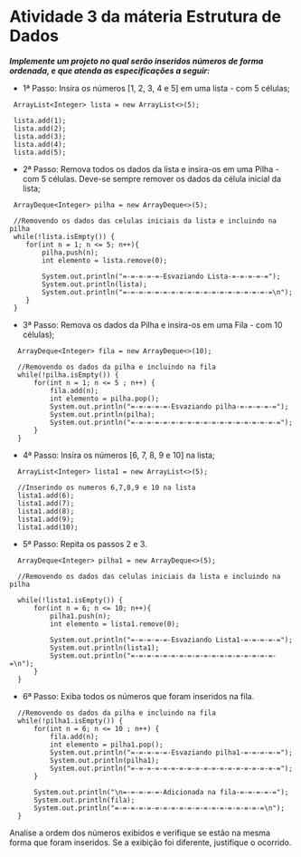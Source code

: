 # Atividade 3 da máteria Estrutura de Dados
 
__*Implemente um projeto no qual serão inseridos números de forma ordenada, e que atenda as especificações a seguir:*__
 
* 1ª Passo: Insira os números [1, 2, 3, 4 e 5] em uma lista - com 5 células; 
```
 ArrayList<Integer> lista = new ArrayList<>(5);

 lista.add(1);
 lista.add(2);
 lista.add(3);
 lista.add(4);
 lista.add(5);

```
* 2ª Passo: Remova todos os dados da lista e insira-os em uma Pilha - com 5 células. Deve-se sempre remover os dados da célula inicial da lista; 
```
 ArrayDeque<Integer> pilha = new ArrayDeque<>(5);

 //Removendo os dados das celulas iniciais da lista e incluindo na pilha
 while(!lista.isEmpty()) {
    for(int n = 1; n <= 5; n++){
        pilha.push(n);
        int elemento = lista.remove(0);

        System.out.println("=-=-=-=-=-Esvaziando Lista-=-=-=-=-=");
        System.out.println(lista);
        System.out.println("=-=-=-=-=-=-=-=-=-=-=-=-=-=-=-=-=-=-=\n");
    }
 }
```
* 3ª Passo: Remova os dados da Pilha e insira-os em uma Fila - com 10 células); 
```
  ArrayDeque<Integer> fila = new ArrayDeque<>(10);

  //Removendo os dados da pilha e incluindo na fila
  while(!pilha.isEmpty()) {
      for(int n = 1; n <= 5 ; n++) {
          fila.add(n);
          int elemento = pilha.pop();
          System.out.println("=-=-=-=-=-Esvaziando pilha-=-=-=-=-=");
          System.out.println(pilha);
          System.out.println("=-=-=-=-=-=-=-=-=-=-=-=-=-=-=-=-=-=-=");
      }
  }
```
* 4ª Passo: Insira os números [6, 7, 8, 9 e 10] na lista; 
```
  ArrayList<Integer> lista1 = new ArrayList<>(5);

  //Inserindo os numeros 6,7,8,9 e 10 na lista
  lista1.add(6);
  lista1.add(7);
  lista1.add(8);
  lista1.add(9);
  lista1.add(10);
```
* 5ª Passo: Repita os passos 2 e 3. 
```
  ArrayDeque<Integer> pilha1 = new ArrayDeque<>(5);

  //Removendo os dados das celulas iniciais da lista e incluindo na pilha

  while(!lista1.isEmpty()) {
      for(int n = 6; n <= 10; n++){
          pilha1.push(n);
          int elemento = lista1.remove(0);

          System.out.println("=-=-=-=-=-Esvaziando Lista1-=-=-=-=-=");
          System.out.println(lista1);
          System.out.println("=-=-=-=-=-=-=-=-=-=-=-=-=-=-=-=-=-=-=\n");
      }
  }
```
* 6ª Passo: Exiba todos os números que foram inseridos na fila. 
```
  //Removendo os dados da pilha e incluindo na fila
  while(!pilha1.isEmpty()) {
      for(int n = 6; n <= 10 ; n++) {
          fila.add(n);
          int elemento = pilha1.pop();
          System.out.println("=-=-=-=-=-Esvaziando pilha1-=-=-=-=-=");
          System.out.println(pilha1);
          System.out.println("=-=-=-=-=-=-=-=-=-=-=-=-=-=-=-=-=-=-=");
      }

      System.out.println("\n=-=-=-=-=-Adicionada na fila-=-=-=-=-=");
      System.out.println(fila);
      System.out.println("=-=-=-=-=-=-=-=-=-=-=-=-=-=-=-=-=-=-=\n");
  }
```
 
 Analise a ordem dos números exibidos e verifique se estão na mesma forma que foram inseridos. Se a exibição foi diferente, justifique o ocorrido.


